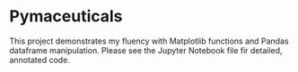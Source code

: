 # Pymaceuticals

This project demonstrates my fluency with Matplotlib functions and Pandas dataframe manipulation. Please see the Jupyter Notebook file fir detailed, annotated code.
